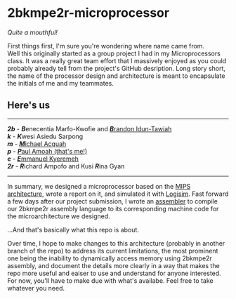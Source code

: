 # 2bkmpe2r-microprocessor

*Quite a mouthful!*

First things first, I'm sure you're wondering where name came from.<br/>
Well this originally started as a group project I had in my Microprocessors class. It was a really
great team effort that I massively enjoyed as you could probably already tell from the project's 
GitHub desription. Long story short, the name of the processor design and architecture is meant to 
encapsulate the initials of me and my teammates. <br/>

## Here's us
---
***2b*** - ***B***enecentia Marfo-Kwofie and [***B***randon Idun-Tawiah](https://github.com/brandonidun) <br/>
***k*** - ***K***wesi Asiedu Sarpong <br/>
***m*** - [***M***ichael Acquah](https://github.com/1Mike-e) <br/>
***p*** - [***P***aul Amoah (that's me!)](https://github.com/paglobal) <br/>
***e*** - [***E***mmanuel Kyeremeh](https://github.com/emmanuelkyeremeh) <br/>
***2r*** - ***R***ichard Ampofo and  Kusi ***R***ina Gyan <br/>

---
In summary, we designed a microprocessor based on the [MIPS architecture](https://en.wikipedia.org/wiki/MIPS_architecture), wrote
a report on it, and simulated it with [Logisim](http://www.cburch.com/logisim/).
Fast forward a few days after our project submission, I wrote an [assembler](./assembler/) to compile our 2bkmpe2r assembly language
to its corresponding machine code for the microarchitecture we designed.

...And that's basically what this repo is about.

Over time, I hope to make changes to this architecture (probably in another branch of the repo) to address its current limitations, the
most prominent one being the inability to dynamically access memory using 2bkmpe2r assembly, and document the details more clearly in a 
way that makes the repo more useful and eaiser to use and understand for anyone interested. For now, you'll have to make due with what's 
availabe. Feel free to take whatever you need.
